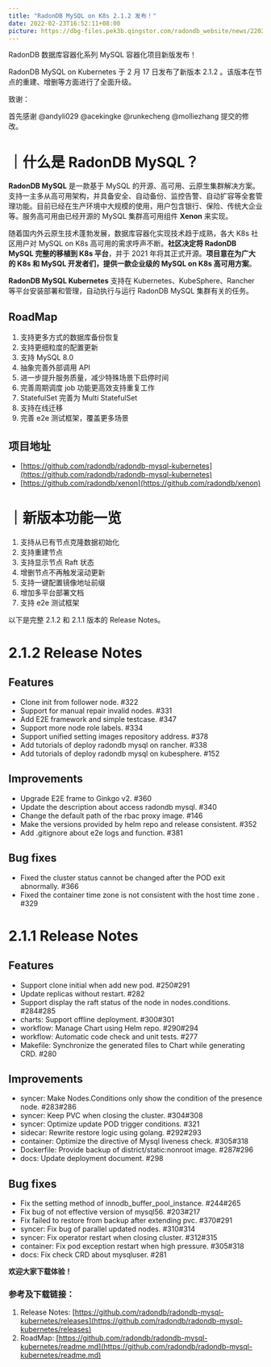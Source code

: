 ```yaml
---
title: "RadonDB MySQL on K8s 2.1.2 发布！"
date: 2022-02-23T16:52:11+08:00
picture: https://dbg-files.pek3b.qingstor.com/radondb_website/news/220223_RadonDB%20MySQL%20on%20K8s%202.1.2%20%E5%8F%91%E5%B8%83%EF%BC%81/0.png
---
```

RadonDB 数据库容器化系列 MySQL 容器化项目新版发布！
<!--more-->
RadonDB MySQL on Kubernetes 于 2 月 17 日发布了新版本 2.1.2 。该版本在节点的重建、增删等方面进行了全面升级。

 致谢：

首先感谢 @andyli029 @acekingke @runkecheng @molliezhang 提交的修改。

# ｜什么是 RadonDB MySQL？

**RadonDB MySQL** 是一款基于 MySQL 的开源、高可用、云原生集群解决方案。支持一主多从高可用架构，并具备安全、自动备份、监控告警、自动扩容等全套管理功能。目前已经在生产环境中大规模的使用，用户包含银行、保险、传统大企业等。服务高可用由已经开源的 MySQL 集群高可用组件 **Xenon** 来实现。

随着国内外云原生技术蓬勃发展，数据库容器化实现技术趋于成熟，各大 K8s 社区用户对 MySQL on K8s 高可用的需求呼声不断。**社区决定将 RadonDB MySQL 完整的移植到 K8s 平台**，并于 2021 年将其正式开源。**项目意在为广大的 K8s 和 MySQL 开发者们，提供一款企业级的 MySQL on K8s 高可用方案**。

**RadonDB MySQL Kubernetes** 支持在 Kubernetes、KubeSphere、Rancher 等平台安装部署和管理，自动执行与运行 RadonDB MySQL 集群有关的任务。

## RoadMap

1. 支持更多方式的数据库备份恢复
2. 支持更细粒度的配置更新
3. 支持 MySQL 8.0
4. 抽象完善外部调用 API
5. 进一步提升服务质量，减少特殊场景下启停时间
6. 完善周期调度 job 功能更高效支持重复工作
7. StatefulSet 完善为 Multi StatefulSet
8. 支持在线迁移
9. 完善 e2e 测试框架，覆盖更多场景
## 项目地址

* [https://github.com/radondb/radondb-mysql-kubernetes](https://github.com/radondb/radondb-mysql-kubernetes)
* [https://github.com/radondb/xenon](https://github.com/radondb/xenon)

# ｜新版本功能一览

1. 支持从已有节点克隆数据初始化
2. 支持重建节点
3. 支持显示节点 Raft 状态
4. 增删节点不再触发滚动更新
5. 支持一键配置镜像地址前缀
6. 增加多平台部署文档
7. 支持 e2e 测试框架

以下是完整 2.1.2 和 2.1.1 版本的 Release Notes。

# 2.1.2 Release Notes

## Features

* Clone init from follower node. #322
* Support for manual repair invalid nodes. #331
* Add E2E framework and simple testcase. #347
* Support more node role labels. #334
* Support unified setting images repository address. #378
* Add tutorials of deploy radondb mysql on rancher. #338
* Add tutorials of deploy radondb mysql on kubesphere. #152
## Improvements

* Upgrade E2E frame to Ginkgo v2. #360
* Update the description about access radondb mysql. #340
* Change the default path of the rbac proxy image. #146
* Make the versions provided by helm repo and release consistent. #352
* Add .gitignore about e2e logs and function. #381
## Bug fixes

* Fixed the cluster status cannot be changed after the POD exit abnormally. #366
* Fixed the container time zone is not consistent with the host time zone . #329
# 2.1.1 Release Notes

## Features

* Support clone initial when add new pod. #250#291
* Update replicas without restart. #282
* Support display the raft status of the node in nodes.conditions. #284#285
* charts: Support offline deployment. #300#301
* workflow: Manage Chart using Helm repo. #290#294
* workflow: Automatic code check and unit tests. #277
* Makefile: Synchronize the generated files to Chart while generating CRD. #280
## Improvements

* syncer: Make Nodes.Conditions only show the condition of the presence node. #283#286
* syncer: Keep PVC when closing the cluster. #304#308
* syncer: Optimize update POD trigger conditions. #321
* sidecar: Rewrite restore logic using golang. #292#293
* container: Optimize the directive of Mysql liveness check. #305#318
* Dockerfile: Provide backup of district/static:nonroot image. #287#296
* docs: Update deployment document. #298
## Bug fixes

* Fix the setting method of innodb_buffer_pool_instance. #244#265
* Fix bug of not effective version of mysql56. #203#217
* Fix failed to restore from backup after extending pvc. #370#291
* syncer: Fix bug of parallel updated nodes. #310#314
* syncer: Fix operator restart when closing cluster. #312#315
* container: Fix pod exception restart when high pressure. #305#318
* docs: Fix check CRD about mysqluser. #281

**欢迎大家下载体验！**

### 参考及下载链接：

1. Release Notes: [https://github.com/radondb/radondb-mysql-kubernetes/releases](https://github.com/radondb/radondb-mysql-kubernetes/releases)
2. RoadMap: [https://github.com/radondb/radondb-mysql-kubernetes/readme.md](https://github.com/radondb/radondb-mysql-kubernetes/readme.md)
